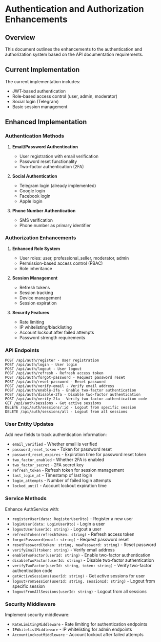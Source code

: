 # Authentication and Authorization Enhancements

## Overview
This document outlines the enhancements to the authentication and authorization system based on the API documentation requirements.

## Current Implementation
The current implementation includes:
- JWT-based authentication
- Role-based access control (user, admin, moderator)
- Social login (Telegram)
- Basic session management

## Enhanced Implementation

### Authentication Methods
1. **Email/Password Authentication**
   - User registration with email verification
   - Password reset functionality
   - Two-factor authentication (2FA)

2. **Social Authentication**
   - Telegram login (already implemented)
   - Google login
   - Facebook login
   - Apple login

3. **Phone Number Authentication**
   - SMS verification
   - Phone number as primary identifier

### Authorization Enhancements
1. **Enhanced Role System**
   - User roles: user, professional_seller, moderator, admin
   - Permission-based access control (PBAC)
   - Role inheritance

2. **Session Management**
   - Refresh tokens
   - Session tracking
   - Device management
   - Session expiration

3. **Security Features**
   - Rate limiting
   - IP whitelisting/blacklisting
   - Account lockout after failed attempts
   - Password strength requirements

### API Endpoints
```
POST /api/auth/register - User registration
POST /api/auth/login - User login
POST /api/auth/logout - User logout
POST /api/auth/refresh - Refresh access token
POST /api/auth/forgot-password - Request password reset
POST /api/auth/reset-password - Reset password
POST /api/auth/verify-email - Verify email address
POST /api/auth/enable-2fa - Enable two-factor authentication
POST /api/auth/disable-2fa - Disable two-factor authentication
POST /api/auth/verify-2fa - Verify two-factor authentication code
GET /api/auth/sessions - Get active sessions
DELETE /api/auth/sessions/:id - Logout from specific session
DELETE /api/auth/sessions/all - Logout from all sessions
```

### User Entity Updates
Add new fields to track authentication information:
- `email_verified` - Whether email is verified
- `password_reset_token` - Token for password reset
- `password_reset_expires` - Expiration time for password reset token
- `two_factor_enabled` - Whether 2FA is enabled
- `two_factor_secret` - 2FA secret key
- `refresh_token` - Refresh token for session management
- `last_login_at` - Timestamp of last login
- `login_attempts` - Number of failed login attempts
- `locked_until` - Account lockout expiration time

### Service Methods
Enhance AuthService with:
- `registerUser(data: RegisterUserDto)` - Register a new user
- `loginUser(data: LoginUserDto)` - Login a user
- `logoutUser(userId: string)` - Logout a user
- `refreshToken(refreshToken: string)` - Refresh access token
- `forgotPassword(email: string)` - Request password reset
- `resetPassword(token: string, newPassword: string)` - Reset password
- `verifyEmail(token: string)` - Verify email address
- `enableTwoFactor(userId: string)` - Enable two-factor authentication
- `disableTwoFactor(userId: string)` - Disable two-factor authentication
- `verifyTwoFactor(userId: string, token: string)` - Verify two-factor authentication code
- `getActiveSessions(userId: string)` - Get active sessions for user
- `logoutFromSession(userId: string, sessionId: string)` - Logout from specific session
- `logoutFromAllSessions(userId: string)` - Logout from all sessions

### Security Middleware
Implement security middleware:
- `RateLimitingMiddleware` - Rate limiting for authentication endpoints
- `IPWhitelistMiddleware` - IP whitelisting for admin endpoints
- `AccountLockoutMiddleware` - Account lockout after failed attempts